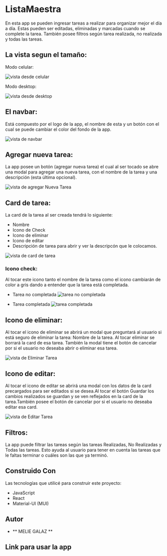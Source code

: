 # ListaMaestra

En esta app se pueden ingresar tareas a realizar para organizar mejor el día a día. Estas pueden ser editadas, eliminadas y marcadas cuando se complete la tarea. También posee filtros según tarea realizada, no realizada y todas las tareas.

## La vista segun el tamaño:

Modo celular:

![vista desde celular](./src/assets/tp1.PNG)

Modo desktop:

![vista desde desktop](./src/assets/tp2.PNG)

## El navbar:

Está compuesto por el logo de la app, el nombre de esta y un botón con el cual se puede cambiar el color del fondo de la app.

![vista de navbar](./src/assets/tp4.PNG)

## Agregar nueva tarea:

La app posee un botón (agregar nueva tarea) el cual al ser tocado se abre una modal para agregar una nueva tarea, con el nombre de la tarea y una descripción (esta última opcional).

![vista de agregar Nueva Tarea](./src/assets/tp3.PNG)

## Card de tarea:

La card de la tarea al ser creada tendrá lo siguiente:

- Nombre
- Icono de Check
- Icono de eliminar
- Icono de editar
- Descripción de tarea para abrir y ver la descripcón que le colocamos.

![vista de card de tarea](./src/assets/tp5.PNG)

### Icono check:

Al tocar este icono tanto el nombre de la tarea como el icono cambiarán de color a gris dando a entender que la tarea está completada.

- Tarea no completada
  ![tarea no completada](./src/assets/tp6.PNG)

- Tarea completada
  ![tarea  completada](./src/assets/tp7.PNG)

## Icono de eliminar:

Al tocar el icono de eliminar se abrirá un modal que preguntará al usuario si está seguro de eliminar la tarea: Nombre de la tarea. Al tocar eliminar se borrará la card de esa tarea.
También la modal tiene el botón de cancelar por si el usuario no deseaba abrir o eliminar esa tarea.

![vista de Eliminar Tarea](./src/assets/tp8.PNG)

## Icono de editar:

Al tocar el icono de editar se abrirá una modal con los datos de la card precargados para ser editados si se desea.Al tocar el botón Guardar los cambios realizados se guardan y se ven reflejados en la card de la tarea.También posee el botón de cancelar por si el usuario no deseaba editar esa card.

![vista de Editar Tarea](./src/assets/tp9.PNG)

## Filtros:

La app puede filtrar las tareas según las tareas Realizadas, No Realizadas y Todas las tareas. Esto ayuda al usuario para tener en cuenta las tareas que le faltas terminar o cuáles son las que ya terminó.

## Construido Con

Las tecnologías que utilicé para construir este proyecto:

- JavaScript
- React
- Material-UI (MUI)

## Autor

- ** MELIE GALAZ **

## Link para usar la app
